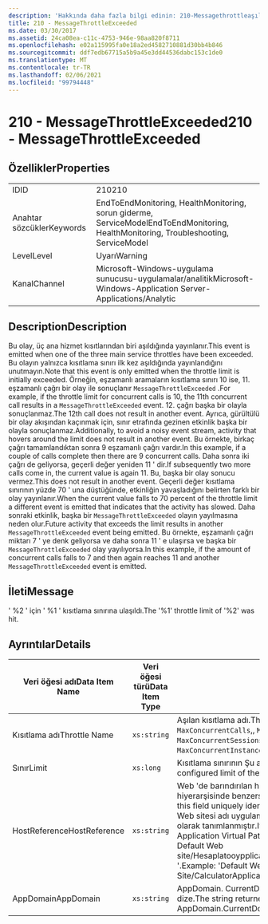 ```yaml
---
description: 'Hakkında daha fazla bilgi edinin: 210-Messagethrottleaşıldı'
title: 210 - MessageThrottleExceeded
ms.date: 03/30/2017
ms.assetid: 24ca08ea-c11c-4753-946e-98aa820f8711
ms.openlocfilehash: e02a115995fa0e18a2ed4582710881d30bb4b846
ms.sourcegitcommit: ddf7edb67715a5b9a45e3dd44536dabc153c1de0
ms.translationtype: MT
ms.contentlocale: tr-TR
ms.lasthandoff: 02/06/2021
ms.locfileid: "99794448"
---
```

# <a name="210---messagethrottleexceeded"></a><span data-ttu-id="e2992-103">210 - MessageThrottleExceeded</span><span class="sxs-lookup"><span data-stu-id="e2992-103">210 - MessageThrottleExceeded</span></span>

## <a name="properties"></a><span data-ttu-id="e2992-104">Özellikler</span><span class="sxs-lookup"><span data-stu-id="e2992-104">Properties</span></span>  
  
|||  
|-|-|  
|<span data-ttu-id="e2992-105">ID</span><span class="sxs-lookup"><span data-stu-id="e2992-105">ID</span></span>|<span data-ttu-id="e2992-106">210</span><span class="sxs-lookup"><span data-stu-id="e2992-106">210</span></span>|  
|<span data-ttu-id="e2992-107">Anahtar sözcükler</span><span class="sxs-lookup"><span data-stu-id="e2992-107">Keywords</span></span>|<span data-ttu-id="e2992-108">EndToEndMonitoring, HealthMonitoring, sorun giderme, ServiceModel</span><span class="sxs-lookup"><span data-stu-id="e2992-108">EndToEndMonitoring, HealthMonitoring, Troubleshooting, ServiceModel</span></span>|  
|<span data-ttu-id="e2992-109">Level</span><span class="sxs-lookup"><span data-stu-id="e2992-109">Level</span></span>|<span data-ttu-id="e2992-110">Uyarı</span><span class="sxs-lookup"><span data-stu-id="e2992-110">Warning</span></span>|  
|<span data-ttu-id="e2992-111">Kanal</span><span class="sxs-lookup"><span data-stu-id="e2992-111">Channel</span></span>|<span data-ttu-id="e2992-112">Microsoft-Windows-uygulama sunucusu-uygulamalar/analitik</span><span class="sxs-lookup"><span data-stu-id="e2992-112">Microsoft-Windows-Application Server-Applications/Analytic</span></span>|  
  
## <a name="description"></a><span data-ttu-id="e2992-113">Description</span><span class="sxs-lookup"><span data-stu-id="e2992-113">Description</span></span>  

 <span data-ttu-id="e2992-114">Bu olay, üç ana hizmet kısıtlarından biri aşıldığında yayınlanır.</span><span class="sxs-lookup"><span data-stu-id="e2992-114">This event is emitted when one of the three main service throttles have been exceeded.</span></span> <span data-ttu-id="e2992-115">Bu olayın yalnızca kısıtlama sınırı ilk kez aşıldığında yayınlandığını unutmayın.</span><span class="sxs-lookup"><span data-stu-id="e2992-115">Note that this event is only emitted when the throttle limit is initially exceeded.</span></span> <span data-ttu-id="e2992-116">Örneğin, eşzamanlı aramaların kısıtlama sınırı 10 ise, 11. eşzamanlı çağrı bir olay ile sonuçlanır `MessageThrottleExceeded` .</span><span class="sxs-lookup"><span data-stu-id="e2992-116">For example, if the throttle limit for concurrent calls is 10, the 11th concurrent call results in a `MessageThrottleExceeded` event.</span></span> <span data-ttu-id="e2992-117">12. çağrı başka bir olayla sonuçlanmaz.</span><span class="sxs-lookup"><span data-stu-id="e2992-117">The 12th call does not result in another event.</span></span> <span data-ttu-id="e2992-118">Ayrıca, gürültülü bir olay akışından kaçınmak için, sınır etrafında gezinen etkinlik başka bir olayla sonuçlanmaz.</span><span class="sxs-lookup"><span data-stu-id="e2992-118">Additionally, to avoid a noisy event stream, activity that hovers around the limit does not result in another event.</span></span> <span data-ttu-id="e2992-119">Bu örnekte, birkaç çağrı tamamlandıktan sonra 9 eşzamanlı çağrı vardır.</span><span class="sxs-lookup"><span data-stu-id="e2992-119">In this example, if a couple of calls complete then there are 9 concurrent calls.</span></span> <span data-ttu-id="e2992-120">Daha sonra iki çağrı de geliyorsa, geçerli değer yeniden 11 ' dir.</span><span class="sxs-lookup"><span data-stu-id="e2992-120">If subsequently two more calls come in, the current value is again 11.</span></span> <span data-ttu-id="e2992-121">Bu, başka bir olay sonucu vermez.</span><span class="sxs-lookup"><span data-stu-id="e2992-121">This does not result in another event.</span></span> <span data-ttu-id="e2992-122">Geçerli değer kısıtlama sınırının yüzde 70 ' una düştüğünde, etkinliğin yavaşladığını belirten farklı bir olay yayınlanır.</span><span class="sxs-lookup"><span data-stu-id="e2992-122">When the current value falls to 70 percent of the throttle limit a different event is emitted that indicates that the activity has slowed.</span></span> <span data-ttu-id="e2992-123">Daha sonraki etkinlik, başka bir `MessageThrottleExceeded` olayın yayılmasına neden olur.</span><span class="sxs-lookup"><span data-stu-id="e2992-123">Future activity that exceeds the limit results in another `MessageThrottleExceeded` event being emitted.</span></span> <span data-ttu-id="e2992-124">Bu örnekte, eşzamanlı çağrı miktarı 7 ' ye denk geliyorsa ve daha sonra 11 ' e ulaşırsa ve başka bir `MessageThrottleExceeded` olay yayılıyorsa.</span><span class="sxs-lookup"><span data-stu-id="e2992-124">In this example, if the amount of concurrent calls falls to 7 and then again reaches 11 and another `MessageThrottleExceeded` event is emitted.</span></span>  
  
## <a name="message"></a><span data-ttu-id="e2992-125">İleti</span><span class="sxs-lookup"><span data-stu-id="e2992-125">Message</span></span>  

 <span data-ttu-id="e2992-126">' %2 ' için ' %1 ' kısıtlama sınırına ulaşıldı.</span><span class="sxs-lookup"><span data-stu-id="e2992-126">The '%1' throttle limit of '%2' was hit.</span></span>  
  
## <a name="details"></a><span data-ttu-id="e2992-127">Ayrıntılar</span><span class="sxs-lookup"><span data-stu-id="e2992-127">Details</span></span>  
  
|<span data-ttu-id="e2992-128">Veri öğesi adı</span><span class="sxs-lookup"><span data-stu-id="e2992-128">Data Item Name</span></span>|<span data-ttu-id="e2992-129">Veri öğesi türü</span><span class="sxs-lookup"><span data-stu-id="e2992-129">Data Item Type</span></span>|<span data-ttu-id="e2992-130">Description</span><span class="sxs-lookup"><span data-stu-id="e2992-130">Description</span></span>|  
|--------------------|--------------------|-----------------|  
|<span data-ttu-id="e2992-131">Kısıtlama adı</span><span class="sxs-lookup"><span data-stu-id="e2992-131">Throttle Name</span></span>|`xs:string`|<span data-ttu-id="e2992-132">Aşılan kısıtlama adı.</span><span class="sxs-lookup"><span data-stu-id="e2992-132">The name of the throttle that has been exceeded.</span></span> <span data-ttu-id="e2992-133">`MaxConcurrentCalls`,, `MaxConcurrentInstances` Veya `MaxConcurrentSessions` ,</span><span class="sxs-lookup"><span data-stu-id="e2992-133">Either `MaxConcurrentCalls`, `MaxConcurrentInstances`, or `MaxConcurrentSessions`,</span></span>|  
|<span data-ttu-id="e2992-134">Sınır</span><span class="sxs-lookup"><span data-stu-id="e2992-134">Limit</span></span>|`xs:long`|<span data-ttu-id="e2992-135">Kısıtlama sınırının Şu anda yapılandırılmış sınırı.</span><span class="sxs-lookup"><span data-stu-id="e2992-135">The currently configured limit of the throttle.</span></span>|  
|<span data-ttu-id="e2992-136">HostReference</span><span class="sxs-lookup"><span data-stu-id="e2992-136">HostReference</span></span>|`xs:string`|<span data-ttu-id="e2992-137">Web 'de barındırılan hizmetler için, bu alan hizmeti Web hiyerarşisinde benzersiz olarak tanımlar.</span><span class="sxs-lookup"><span data-stu-id="e2992-137">For Web-hosted services, this field uniquely identifies the service in the Web hierarchy.</span></span> <span data-ttu-id="e2992-138">Biçimi ' Web sitesi adı uygulama sanal yolu&#124;hizmet sanal yolu&#124;ServiceName ' olarak tanımlanmıştır.</span><span class="sxs-lookup"><span data-stu-id="e2992-138">Its format is defined as 'Web Site Name Application Virtual Path&#124;Service Virtual Path&#124;ServiceName'.</span></span> <span data-ttu-id="e2992-139">Örnek: ' Default Web site/Hesaplatooypplication&#124;/Hesaplatorservice.exe&#124;Hesaplatorservice '.</span><span class="sxs-lookup"><span data-stu-id="e2992-139">Example: 'Default Web Site/CalculatorApplication&#124;/CalculatorService.svc&#124;CalculatorService'.</span></span>|  
|<span data-ttu-id="e2992-140">AppDomain</span><span class="sxs-lookup"><span data-stu-id="e2992-140">AppDomain</span></span>|`xs:string`|<span data-ttu-id="e2992-141">AppDomain. CurrentDomain. FriendlyName tarafından döndürülen dize.</span><span class="sxs-lookup"><span data-stu-id="e2992-141">The string returned by AppDomain.CurrentDomain.FriendlyName.</span></span>|
